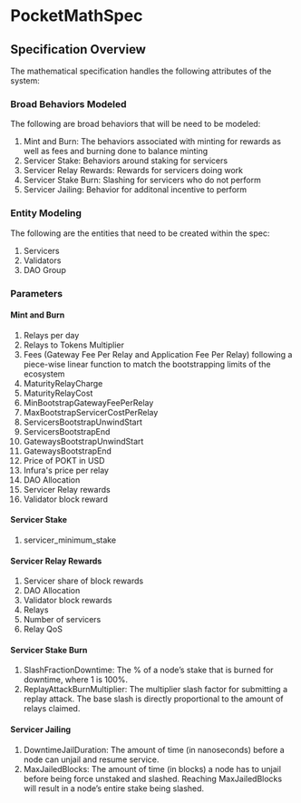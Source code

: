 # PocketMathSpec

## Specification Overview

The mathematical specification handles the following attributes of the system:

### Broad Behaviors Modeled

The following are broad behaviors that will be need to be modeled:

1. Mint and Burn: The behaviors associated with minting for rewards as well as fees and burning done to balance minting
2. Servicer Stake: Behaviors around staking for servicers
3. Servicer Relay Rewards: Rewards for servicers doing work
4. Servicer Stake Burn: Slashing for servicers who do not perform
5. Servicer Jailing: Behavior for additonal incentive to perform

### Entity Modeling

The following are the entities that need to be created within the spec:

1. Servicers
2. Validators
3. DAO Group

### Parameters

#### Mint and Burn

1. Relays per day
2. Relays to Tokens Multiplier
3. Fees (Gateway Fee Per Relay and Application Fee Per Relay) following a piece-wise linear function to match the bootstrapping limits of the ecosystem 
4. MaturityRelayCharge 
5. MaturityRelayCost
6. MinBootstrapGatewayFeePerRelay 
7. MaxBootstrapServicerCostPerRelay 
8. ServicersBootstrapUnwindStart 
9. ServicersBootstrapEnd 
10. GatewaysBootstrapUnwindStart 
11. GatewaysBootstrapEnd 
12. Price of POKT in USD
13. Infura's price per relay
14. DAO Allocation 
15. Servicer Relay rewards
16. Validator block reward

#### Servicer Stake

1. servicer_minimum_stake

#### Servicer Relay Rewards

1. Servicer share of block rewards
2. DAO Allocation
3. Validator block rewards
4. Relays
5. Number of servicers
6. Relay QoS

#### Servicer Stake Burn

1. SlashFractionDowntime: The % of a node’s stake that is burned for downtime, where 1 is 100%.
2. ReplayAttackBurnMultiplier: The multiplier slash factor for submitting a replay attack. The base slash is directly proportional to the amount of relays claimed.

#### Servicer Jailing

1. DowntimeJailDuration: The amount of time (in nanoseconds) before a node can unjail and resume service.
2. MaxJailedBlocks: The amount of time (in blocks) a node has to unjail before being force unstaked and slashed. Reaching MaxJailedBlocks will result in a node’s entire stake being slashed.


